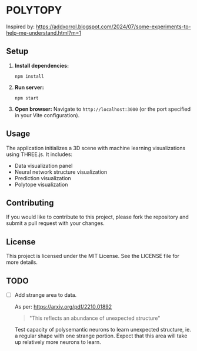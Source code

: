 # POLYTOPY

Inspired by: https://addxorrol.blogspot.com/2024/07/some-experiments-to-help-me-understand.html?m=1

## Setup

1. **Install dependencies:**
   ```
   npm install
   ```

1. **Run server:**
   ```
   npm start
   ```

1. **Open browser:**
   Navigate to `http://localhost:3000` (or the port specified in your Vite configuration).

## Usage

The application initializes a 3D scene with machine learning visualizations using THREE.js. It includes:

- Data visualization panel
- Neural network structure visualization
- Prediction visualization
- Polytope visualization

## Contributing

If you would like to contribute to this project, please fork the repository and submit a pull request with your changes.

## License

This project is licensed under the MIT License. See the LICENSE file for more details.


## TODO

- [ ] Add strange area to data.

   As per: https://arxiv.org/pdf/2210.01892
   > "This reflects an abundance of unexpected structure"

   Test capacity of polysemantic neurons to learn unexpected structure, ie. a regular shape with one strange portion. Expect that this area will take up relatively more neurons to learn.